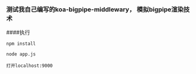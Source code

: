 ### 测试我自己编写的koa-bigpipe-middlewary， 模拟bigpipe渲染技术

####执行

```shell
npm install

node app.js

打开localhost:9000
```
